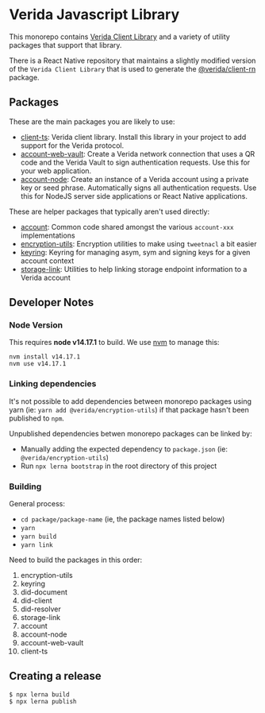 
# Verida Javascript Library

This monorepo contains [Verida Client Library](https://github.com/verida/verida-js/tree/main/packages/verida-ts) and a variety of utility packages that support that library.

There is a React Native repository that maintains a slightly modified version of the `Verida Client Library` that is used to generate the [@verida/client-rn](https://github.com/verida/client-rn) package.

## Packages

These are the main packages you are likely to use:

- [client-ts](https://github.com/verida/verida-js/tree/main/packages/client-ts): Verida client library. Install this library in your project to add support for the Verida protocol.
- [account-web-vault](https://github.com/verida/verida-js/tree/main/packages/account-web-vault): Create a Verida network connection that uses a QR code and the Verida Vault to sign authentication requests. Use this for your web application.
- [account-node](https://github.com/verida/verida-js/tree/main/packages/account-node): Create an instance of a Verida account using a private key or seed phrase. Automatically signs all authentication requests. Use this for NodeJS server side applications or React Native applications.

These are helper packages that typically aren't used directly:

- [account](https://github.com/verida/verida-js/tree/main/packages/account): Common code shared amongst the various `account-xxx` implementations
- [encryption-utils](https://github.com/verida/verida-js/encryption-utils): Encryption utilities to make using `tweetnacl` a bit easier
- [keyring](https://github.com/verida/verida-js/tree/main/packages/keyring): Keyring for managing asym, sym and signing keys for a given account context
- [storage-link](https://github.com/verida/verida-js/tree/main/packages/storage-link): Utilities to help linking storage endpoint information to a Verida account

## Developer Notes

### Node Version

This requires **node v14.17.1** to build. We use [nvm](https://github.com/nvm-sh/nvm) to manage this:

```
nvm install v14.17.1
nvm use v14.17.1
```


### Linking dependencies

It's not possible to add dependencies between monorepo packages using yarn (ie: `yarn add @verida/encryption-utils`) if that package hasn't been published to `npm`.

Unpublished dependencies betwen monorepo packages can be linked by:

- Manually adding the expected dependency to `package.json` (ie: `@verida/encryption-utils`)
- Run `npx lerna bootstrap` in the root directory of this project

### Building

General process:
* `cd package/package-name` (ie, the package names listed below)
* `yarn`
* `yarn build`
* `yarn link`

Need to build the packages in this order:

1. encryption-utils 
2. keyring
3. did-document
4. did-client
5. did-resolver
6. storage-link
7. account
8. account-node
9. account-web-vault
10. client-ts


## Creating a release

```
$ npx lerna build
$ npx lerna publish
```